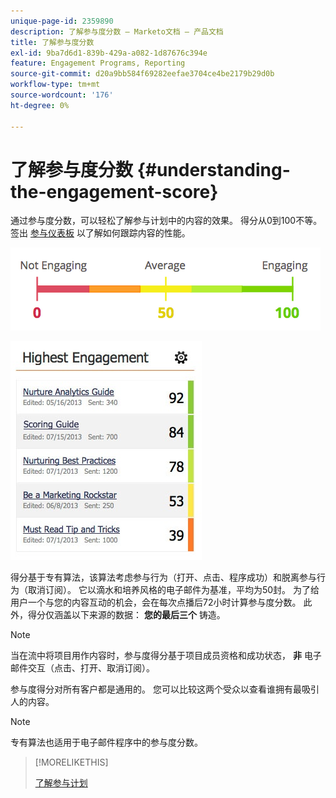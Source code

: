```yaml
---
unique-page-id: 2359890
description: 了解参与度分数 — Marketo文档 — 产品文档
title: 了解参与度分数
exl-id: 9ba7d6d1-839b-429a-a082-1d87676c394e
feature: Engagement Programs, Reporting
source-git-commit: d20a9bb584f69282eefae3704ce4be2179b29d0b
workflow-type: tm+mt
source-wordcount: '176'
ht-degree: 0%

---
```


# 了解参与度分数 {#understanding-the-engagement-score}

通过参与度分数，可以轻松了解参与计划中的内容的效果。 得分从0到100不等。 签出 [参与仪表板](/help/marketo/product-docs/email-marketing/drip-nurturing/reports-and-notifications/the-engagement-dashboard.md) 以了解如何跟踪内容的性能。

![](assets/image2014-9-25-16-3a24-3a54.png)

![](assets/highestengagementwidget.jpg)

得分基于专有算法，该算法考虑参与行为（打开、点击、程序成功）和脱离参与行为（取消订阅）。 它以滴水和培养风格的电子邮件为基准，平均为50封。 为了给用户一个与您的内容互动的机会，会在每次点播后72小时计算参与度分数。 此外，得分仅涵盖以下来源的数据： **您的最后三个** 铸造。

>[!NOTE]
>
>当在流中将项目用作内容时，参与度得分基于项目成员资格和成功状态， **非** 电子邮件交互（点击、打开、取消订阅）。

参与度得分对所有客户都是通用的。 您可以比较这两个受众以查看谁拥有最吸引人的内容。

>[!NOTE]
>
>专有算法也适用于电子邮件程序中的参与度分数。

>[!MORELIKETHIS]
>
>[了解参与计划](/help/marketo/product-docs/email-marketing/drip-nurturing/creating-an-engagement-program/understanding-engagement-programs.md)
